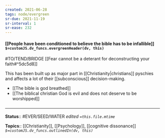 ```yaml
---
created: 2021-06-28
tags: node/evergreen
sr-due: 2021-11-19
sr-interval: 1
sr-ease: 232
---
```


#### [[People have been conditioned to believe the bible has to be infallible]] `$=customJS.dv_funcs.evergreenHeader(dv, this)`
#TO/TEND/BRIDGE [[Fear cannot be a deterant for deconstructing your faith#^5dc5d8]]

This has been built up as major part in [[Christianity|christians]] pyschies and affects a lot of their [[subconscious]] decision-making.

- [[The bible is god breathed]]
- [[The biblical christian God is evil and does not deserve to be worshipped]]

### <hr class="footnote"/>

**Status**:: #EVER/SEED/WATER 
*edited `=this.file.mtime`*

**Topics**:: [[Christianity]], [[Psychology]], [[cognitive dissonance]]
*`$=customJS.dv_funcs.outlinedIn(dv, this)`*

